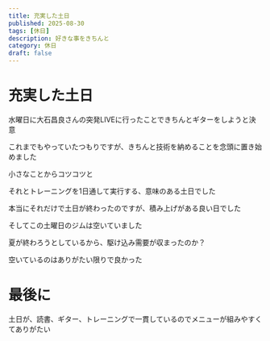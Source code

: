 ```yaml
---
title: 充実した土日
published: 2025-08-30
tags: [休日]
description: 好きな事をきちんと
category: 休日
draft: false
---
```


# 充実した土日

水曜日に大石昌良さんの突発LIVEに行ったことできちんとギターをしようと決意

これまでもやっていたつもりですが、きちんと技術を納めることを念頭に置き始めました

小さなことからコツコツと

それとトレーニングを1日通して実行する、意味のある土日でした

本当にそれだけで土日が終わったのですが、積み上げがある良い日でした

そしてこの土曜日のジムは空いていました

夏が終わろうとしているから、駆け込み需要が収まったのか？

空いているのはありがたい限りで良かった

# 最後に

土日が、読書、ギター、トレーニングで一貫しているのでメニューが組みやすくてありがたい
